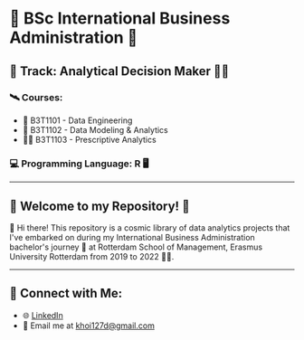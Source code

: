 # 🚀 BSc International Business Administration 🌌

## 🌠 Track: Analytical Decision Maker 👨‍🚀

### 🛰️ Courses: 
- 🌌 B3T1101 - Data Engineering
- 🌠 B3T1102 - Data Modeling & Analytics
- 👨‍🚀 B3T1103 - Prescriptive Analytics  

### 💻 Programming Language: R 🖥️

---

## 🌟 Welcome to my Repository! 🌟

👋 Hi there! This repository is a cosmic library of data analytics projects that I've embarked on during my International Business Administration bachelor's journey 🔭 at Rotterdam School of Management, Erasmus University Rotterdam from 2019 to 2022 👨‍🚀.

---

## 🌌 Connect with Me:
- 🌐 [LinkedIn](https://www.linkedin.com/in/khoi-pham2709/)
- 💌 Email me at khoi127d@gmail.com



